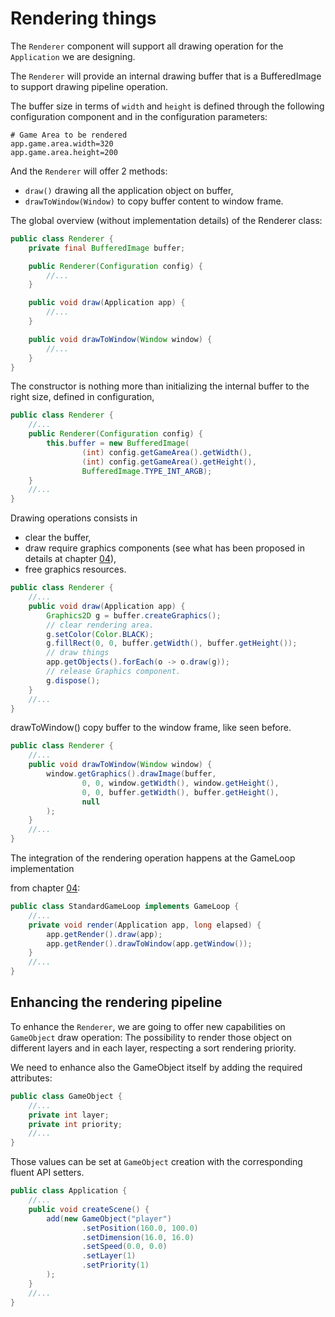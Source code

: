 # Rendering things

The `Renderer` component will support all drawing operation for the `Application`
we are designing.

The `Renderer` will provide an internal drawing buffer that is a BufferedImage to support
drawing pipeline operation.

The buffer size in terms of `width` and `height` is defined through the following configuration
component and in the configuration parameters:

```properties
# Game Area to be rendered
app.game.area.width=320
app.game.area.height=200
```

And the `Renderer` will offer 2 methods:

- `draw()` drawing all the application object on buffer,
- `drawToWindow(Window)` to copy buffer content to window frame.

The global overview (without implementation details) of the Renderer class:

```java
public class Renderer {
    private final BufferedImage buffer;

    public Renderer(Configuration config) {
        //...
    }

    public void draw(Application app) {
        //...
    }

    public void drawToWindow(Window window) {
        //...
    }
}
```

The constructor is nothing more than initializing the internal buffer to the right size, defined in configuration,

```java
public class Renderer {
    //...
    public Renderer(Configuration config) {
        this.buffer = new BufferedImage(
                (int) config.getGameArea().getWidth(),
                (int) config.getGameArea().getHeight(),
                BufferedImage.TYPE_INT_ARGB);
    }
    //...
}
```

Drawing operations consists in

- clear the buffer,
- draw require graphics components (see what has been proposed in details at chapter [04](04-delegate_gameloop.md)),
- free graphics resources.

```java
public class Renderer {
    //...
    public void draw(Application app) {
        Graphics2D g = buffer.createGraphics();
        // clear rendering area.
        g.setColor(Color.BLACK);
        g.fillRect(0, 0, buffer.getWidth(), buffer.getHeight());
        // draw things
        app.getObjects().forEach(o -> o.draw(g));
        // release Graphics component.
        g.dispose();
    }
    //...
}
```

drawToWindow() copy buffer to the window frame, like seen before.

```java
public class Renderer {
    //...
    public void drawToWindow(Window window) {
        window.getGraphics().drawImage(buffer,
                0, 0, window.getWidth(), window.getHeight(),
                0, 0, buffer.getWidth(), buffer.getHeight(),
                null
        );
    }
    //...
}
```

The integration of the rendering operation happens at the GameLoop implementation

from chapter [04](04-delegate_gameloop.md):

```java
public class StandardGameLoop implements GameLoop {
    //...
    private void render(Application app, long elapsed) {
        app.getRender().draw(app);
        app.getRender().drawToWindow(app.getWindow());
    }
    //...
}
```

## Enhancing the rendering pipeline

To enhance the `Renderer`, we are going to offer new capabilities on `GameObject` draw operation:
The possibility to render those object on different layers and in each layer, respecting a sort rendering priority.

We need to enhance also the GameObject itself by adding the required attributes:

```java
public class GameObject {
    //...
    private int layer;
    private int priority;
    //...
}
```

Those values can be set at `GameObject` creation with the corresponding fluent API setters.

```java
public class Application {
    //...
    public void createScene() {
        add(new GameObject("player")
                .setPosition(160.0, 100.0)
                .setDimension(16.0, 16.0)
                .setSpeed(0.0, 0.0)
                .setLayer(1)
                .setPriority(1)
        );
    }
    //...
}
```

